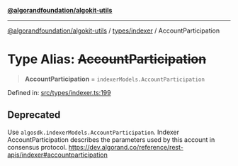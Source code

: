 [**@algorandfoundation/algokit-utils**](../../../README.md)

***

[@algorandfoundation/algokit-utils](../../../README.md) / [types/indexer](../README.md) / AccountParticipation

# Type Alias: ~~AccountParticipation~~

> **AccountParticipation** = `indexerModels.AccountParticipation`

Defined in: [src/types/indexer.ts:199](https://github.com/algorandfoundation/algokit-utils-ts/blob/main/src/types/indexer.ts#L199)

## Deprecated

Use `algosdk.indexerModels.AccountParticipation`. Indexer AccountParticipation describes the parameters used by this account in consensus protocol. https://dev.algorand.co/reference/rest-apis/indexer#accountparticipation
